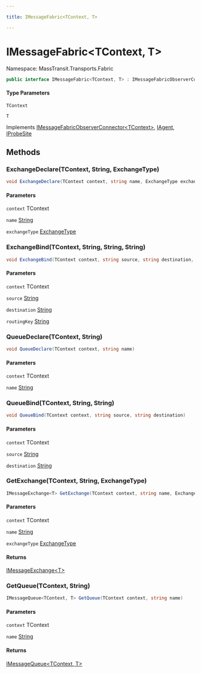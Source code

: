 ```yaml
---

title: IMessageFabric<TContext, T>

---
```


# IMessageFabric\<TContext, T\>

Namespace: MassTransit.Transports.Fabric

```csharp
public interface IMessageFabric<TContext, T> : IMessageFabricObserverConnector<TContext>, IAgent, IProbeSite
```

#### Type Parameters

`TContext`<br/>

`T`<br/>

Implements [IMessageFabricObserverConnector\<TContext\>](../masstransit-transports-fabric/imessagefabricobserverconnector-1), [IAgent](../../masstransit-abstractions/masstransit/iagent), [IProbeSite](../../masstransit-abstractions/masstransit/iprobesite)

## Methods

### **ExchangeDeclare(TContext, String, ExchangeType)**

```csharp
void ExchangeDeclare(TContext context, string name, ExchangeType exchangeType)
```

#### Parameters

`context` TContext<br/>

`name` [String](https://learn.microsoft.com/en-us/dotnet/api/system.string)<br/>

`exchangeType` [ExchangeType](../masstransit-transports-fabric/exchangetype)<br/>

### **ExchangeBind(TContext, String, String, String)**

```csharp
void ExchangeBind(TContext context, string source, string destination, string routingKey)
```

#### Parameters

`context` TContext<br/>

`source` [String](https://learn.microsoft.com/en-us/dotnet/api/system.string)<br/>

`destination` [String](https://learn.microsoft.com/en-us/dotnet/api/system.string)<br/>

`routingKey` [String](https://learn.microsoft.com/en-us/dotnet/api/system.string)<br/>

### **QueueDeclare(TContext, String)**

```csharp
void QueueDeclare(TContext context, string name)
```

#### Parameters

`context` TContext<br/>

`name` [String](https://learn.microsoft.com/en-us/dotnet/api/system.string)<br/>

### **QueueBind(TContext, String, String)**

```csharp
void QueueBind(TContext context, string source, string destination)
```

#### Parameters

`context` TContext<br/>

`source` [String](https://learn.microsoft.com/en-us/dotnet/api/system.string)<br/>

`destination` [String](https://learn.microsoft.com/en-us/dotnet/api/system.string)<br/>

### **GetExchange(TContext, String, ExchangeType)**

```csharp
IMessageExchange<T> GetExchange(TContext context, string name, ExchangeType exchangeType)
```

#### Parameters

`context` TContext<br/>

`name` [String](https://learn.microsoft.com/en-us/dotnet/api/system.string)<br/>

`exchangeType` [ExchangeType](../masstransit-transports-fabric/exchangetype)<br/>

#### Returns

[IMessageExchange\<T\>](../masstransit-transports-fabric/imessageexchange-1)<br/>

### **GetQueue(TContext, String)**

```csharp
IMessageQueue<TContext, T> GetQueue(TContext context, string name)
```

#### Parameters

`context` TContext<br/>

`name` [String](https://learn.microsoft.com/en-us/dotnet/api/system.string)<br/>

#### Returns

[IMessageQueue\<TContext, T\>](../masstransit-transports-fabric/imessagequeue-2)<br/>
